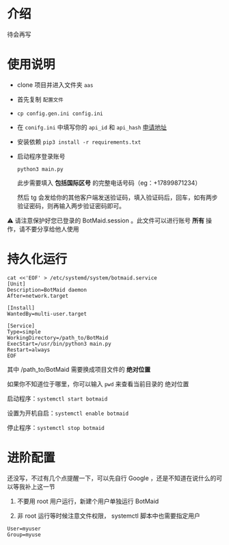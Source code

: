 # 介绍

待会再写

# 使用说明

- clone 项目并进入文件夹 `aas`

- 首先复制 `配置文件`

- `cp config.gen.ini config.ini`

- 在 `conifg.ini` 中填写你的 `api_id` 和 `api_hash` [申请地址](https://my.telegram.org/)

- 安装依赖 `pip3 install -r requirements.txt`

- 启动程序登录账号

  `python3 main.py`

  此步需要填入 **包括国际区号** 的完整电话号码（eg：+17899871234）

  然后 tg 会发给你的其他客户端发送验证码，填入验证码后，回车，如有两步验证密码，则再输入两步验证密码即可。

⚠️ 请注意保护好您已登录的 BotMaid.session 。此文件可以进行账号 **所有** 操作，请不要分享给他人使用

# 持久化运行

```shell
cat <<'EOF' > /etc/systemd/system/botmaid.service
[Unit]
Description=BotMaid daemon
After=network.target

[Install]
WantedBy=multi-user.target

[Service]
Type=simple
WorkingDirectory=/path_to/BotMaid
ExecStart=/usr/bin/python3 main.py
Restart=always
EOF
```

其中 /path_to/BotMaid 需要换成项目文件的 **绝对位置**

如果你不知道位于哪里，你可以输入 `pwd` 来查看当前目录的 绝对位置

启动程序：`systemctl start botmaid`

设置为开机自启：`systemctl enable botmaid`

停止程序：`systemctl stop botmaid`

# 进阶配置

还没写，不过有几个点提醒一下，可以先自行 Google ，还是不知道在说什么的可以等我补上这一节

1. 不要用 root 用户运行，新建个用户单独运行 BotMaid

2. 非 root 运行等时候注意文件权限， systemctl 脚本中也需要指定用户

```shell
User=myuser
Group=myuse
```

